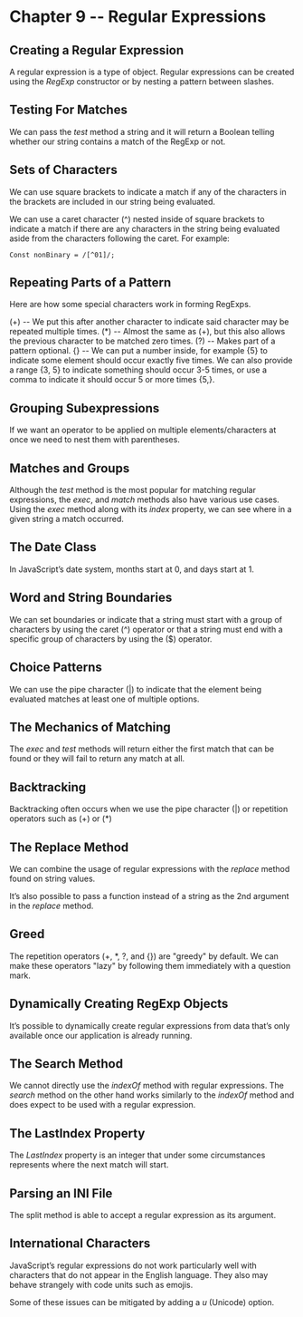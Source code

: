 # Chapter 9 -- Regular Expressions

## Creating a Regular Expression

A regular expression is a type of object. Regular expressions can be created using the _RegExp_ constructor or by nesting a pattern between slashes.

## Testing For Matches

We can pass the _test_ method a string and it will return a Boolean telling whether our string contains a match of the RegExp or not.

## Sets of Characters

We can use square brackets to indicate a match if any of the characters in the brackets are included in our string being evaluated.

We can use a caret character (^) nested inside of square brackets to indicate a match if there are any characters in the string being evaluated aside from the characters following the caret. For example:

```
Const nonBinary = /[^01]/;
```

## Repeating Parts of a Pattern

Here are how some special characters work in forming RegExps.

(+) -- We put this after another character to indicate said character may be repeated multiple times.
(\*) -- Almost the same as (+), but this also allows the previous character to be matched zero times.
(?) -- Makes part of a pattern optional.
{} -- We can put a number inside, for example {5} to indicate some element should occur exactly five times. We can also provide a range {3, 5} to indicate something should occur 3-5 times, or use a comma to indicate it should occur 5 or more times {5,}.

## Grouping Subexpressions

If we want an operator to be applied on multiple elements/characters at once we need to nest them with parentheses.

## Matches and Groups

Although the _test_ method is the most popular for matching regular expressions, the _exec_, and _match_ methods also have various use cases. Using the _exec_ method along with its _index_ property, we can see where in a given string a match occurred.

## The Date Class

In JavaScript’s date system, months start at 0, and days start at 1.

## Word and String Boundaries

We can set boundaries or indicate that a string must start with a group of characters by using the caret (^) operator or that a string must end with a specific group of characters by using the (\$) operator.

## Choice Patterns

We can use the pipe character (|) to indicate that the element being evaluated matches at least one of multiple options.

## The Mechanics of Matching

The _exec_ and _test_ methods will return either the first match that can be found or they will fail to return any match at all.

## Backtracking

Backtracking often occurs when we use the pipe character (|) or repetition operators such as (+) or (\*)

## The Replace Method

We can combine the usage of regular expressions with the _replace_ method found on string values.

It’s also possible to pass a function instead of a string as the 2nd argument in the _replace_ method.

## Greed

The repetition operators (+, \*, ?, and {}) are "greedy" by default. We can make these operators "lazy" by following them immediately with a question mark.

## Dynamically Creating RegExp Objects

It’s possible to dynamically create regular expressions from data that’s only available once our application is already running.

## The Search Method

We cannot directly use the _indexOf_ method with regular expressions. The _search_ method on the other hand works similarly to the _indexOf_ method and does expect to be used with a regular expression.

## The LastIndex Property

The _LastIndex_ property is an integer that under some circumstances represents where the next match will start.

## Parsing an INI File

The split method is able to accept a regular expression as its argument.

## International Characters

JavaScript’s regular expressions do not work particularly well with characters that do not appear in the English language. They also may behave strangely with code units such as emojis.

Some of these issues can be mitigated by adding a _u_ (Unicode) option.
